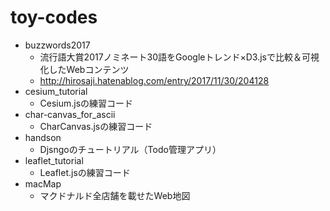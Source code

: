 # toy-codes

- buzzwords2017
	- 流行語大賞2017ノミネート30語をGoogleトレンド×D3.jsで比較＆可視化したWebコンテンツ
	- http://hirosaji.hatenablog.com/entry/2017/11/30/204128
- cesium_tutorial
	- Cesium.jsの練習コード
- char-canvas_for_ascii
	- CharCanvas.jsの練習コード
- handson
	- Djsngoのチュートリアル（Todo管理アプリ）
- leaflet_tutorial
	- Leaflet.jsの練習コード
- macMap
	- マクドナルド全店舗を載せたWeb地図
